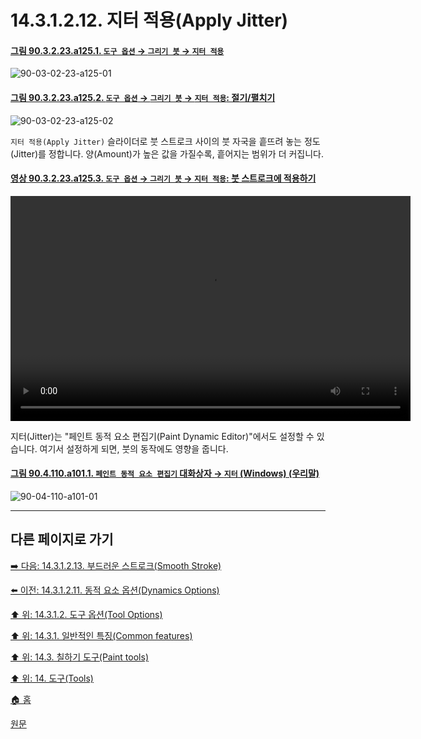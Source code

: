 # 14.3.1.2.12. 지터 적용(Apply Jitter)

<a id="90-03-02-23-a125-01"></a>

#### [그림 90.3.2.23.a125.1. `도구 옵션` → `그리기 붓` → `지터 적용`](./90-03-02-23-paintbrush.md#90-03-02-23-a125-01)
![90-03-02-23-a125-01](https://github.com/wonder13662/gimp/assets/15767104/c656dd1b-8f2c-4333-9eb7-e0e7c3086ccc)

<a id="90-03-02-23-a125-02"></a>

#### [그림 90.3.2.23.a125.2. `도구 옵션` → `그리기 붓` → `지터 적용`: 절기/펼치기](./90-03-02-23-paintbrush.md#90-03-02-23-a125-02)
![90-03-02-23-a125-02](https://github.com/wonder13662/gimp/assets/15767104/56b37ec9-bd0b-40c0-9c03-29ecd65fb562)

`지터 적용(Apply Jitter)` 슬라이더로 붓 스트로크 사이의 붓 자국을 흩뜨려 놓는 정도(Jitter)를 정합니다. 양(Amount)가 높은 값을 가질수록, 흩어지는 범위가 더 커집니다. 

<a id="90-03-02-23-a125-03"></a>

#### [영상 90.3.2.23.a125.3. `도구 옵션` → `그리기 붓` → `지터 적용`: 붓 스트로크에 적용하기](./90-03-02-23-paintbrush.md#90-03-02-23-a125-03)
<video controls="controls" width="640" height="360" src="https://github.com/wonder13662/gimp/assets/15767104/c1fb7d3e-18bf-4fbf-aaba-82b68f85c74e"></video>

지터(Jitter)는 "페인트 동적 요소 편집기(Paint Dynamic Editor)"에서도 설정할 수 있습니다. 여기서 설정하게 되면, 붓의 동작에도 영향을 줍니다.

<a id="90-04-110-a101-01"></a>

#### [그림 90.4.110.a101.1. `페인트 동적 요소 편집기` 대화상자 → `지터` (Windows) (우리말)](./90-04-0110-paint_dynamic_editor.md#90-04-110-a101-01)
![90-04-110-a101-01](https://github.com/wonder13662/gimp/assets/15767104/0472e9fd-1a7c-4b16-ab0a-184a5b779b86)

***

## 다른 페이지로 가기

[➡️ 다음: 14.3.1.2.13. 부드러운 스트로크(Smooth Stroke)](./14-03-01-02-13-smooth_stroke.md)

[⬅️ 이전: 14.3.1.2.11. 동적 요소 옵션(Dynamics Options)](./14-03-01-02-11-dynamics_options.md)

[⬆️ 위: 14.3.1.2. 도구 옵션(Tool Options)](./14-03-01-02-00-tool_options.md)

[⬆️ 위: 14.3.1. 일반적인 특징(Common features)](./14-03-01-00-common-features.md)

[⬆️ 위: 14.3. 칠하기 도구(Paint tools)](./14-03-00-paint_tools.md)

[⬆️ 위: 14. 도구(Tools)](./14-00-tools.md)

[🏠 홈](./00-home.md)

[원문](https://docs.gimp.org/2.10/ko/gimp-tools-paint.html#)
